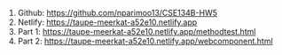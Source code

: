 1. Github: https://github.com/nparimoo13/CSE134B-HW5
2. Netlify: https://taupe-meerkat-a52e10.netlify.app
3. Part 1: https://taupe-meerkat-a52e10.netlify.app/methodtest.html
4. Part 2: https://taupe-meerkat-a52e10.netlify.app/webcomponent.html
